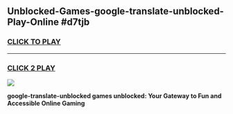 
## Unblocked-Games-google-translate-unblocked-Play-Online #d7tjb
<h3>
<a href="https://news.freeplayer.one?title=google-translate-unblocked&ref=3">CLICK TO PLAY</a></h3>
<hr>

<h3>
<a href="https://news.freeplayer.one?title=google-translate-unblocked&ref=3">CLICK 2 PLAY</a>
  
</h3>

<a href="https://news.freeplayer.one?title=google-translate-unblocked&ref=3"><img src="https://clearcache.store/games.png"></a>


**google-translate-unblocked games unblocked: Your Gateway to Fun and Accessible Online Gaming**
